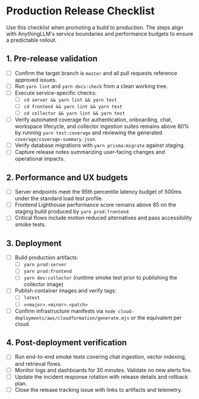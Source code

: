 # Production Release Checklist

Use this checklist when promoting a build to production. The steps align with AnythingLLM's service boundaries and performance
budgets to ensure a predictable rollout.

## 1. Pre-release validation

- [ ] Confirm the target branch is `master` and all pull requests reference approved issues.
- [ ] Run `yarn lint` and `yarn docs:check` from a clean working tree.
- [ ] Execute service-specific checks:
  - [ ] `cd server && yarn lint && yarn test`
  - [ ] `cd frontend && yarn lint && yarn test`
  - [ ] `cd collector && yarn lint && yarn test`
- [ ] Verify automated coverage for authentication, onboarding, chat, workspace lifecycle, and collector ingestion suites remains above 80% by running `yarn test:coverage` and reviewing the generated `coverage/coverage-summary.json`.
- [ ] Verify database migrations with `yarn prisma:migrate` against staging.
- [ ] Capture release notes summarizing user-facing changes and operational impacts.

## 2. Performance and UX budgets

- [ ] Server endpoints meet the 95th percentile latency budget of 500ms under the standard load test profile.
- [ ] Frontend Lighthouse performance score remains above 85 on the staging build produced by `yarn prod:frontend`.
- [ ] Critical flows include motion reduced alternatives and pass accessibility smoke tests.

## 3. Deployment

- [ ] Build production artifacts:
  - [ ] `yarn prod:server`
  - [ ] `yarn prod:frontend`
  - [ ] `yarn dev:collector` (runtime smoke test prior to publishing the collector image)
- [ ] Publish container images and verify tags:
  - [ ] `latest`
  - [ ] `v<major>.<minor>.<patch>`
- [ ] Confirm infrastructure manifests via `node cloud-deployments/aws/cloudformation/generate.mjs` or the equivalent per cloud.

## 4. Post-deployment verification

- [ ] Run end-to-end smoke tests covering chat ingestion, vector indexing, and retrieval flows.
- [ ] Monitor logs and dashboards for 30 minutes. Validate no new alerts fire.
- [ ] Update the incident response rotation with release details and rollback plan.
- [ ] Close the release tracking issue with links to artifacts and telemetry.
